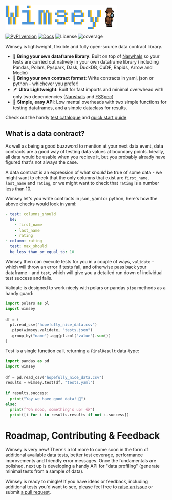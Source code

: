 <div style="display: flex;">
  <img src="./docs/assets/wimsey-text.png" alt="Wimsey" width="300" />
  <img src="./docs/assets/wimsey-icon.png" alt="Pixel art of a detective with a microscope" width="50" style="image-rendering: crisp-edges" />
</div>

[![PyPI version](https://badge.fury.io/py/wimsey.svg)](https://pypi.org/project/wimsey/)
[![Docs](https://img.shields.io/badge/Docs-mkdocs-blue)](https://benrutter.github.io/wimsey)
![License](https://img.shields.io/badge/license-MIT-blue)
![coverage](https://img.shields.io/badge/coverage-100-green)


Wimsey is lightweight, flexible and fully open-source data contract library.

- 🐋 **Bring your own dataframe library**: Built on top of [Narwhals](https://github.com/narwhals-dev/narwhals) so your tests are carried out natively in your own dataframe library (including Pandas, Polars, Pyspark, Dask, DuckDB, CuDF, Rapids, Arrow and Modin)
- 🎍 **Bring your own contract format**: Write contracts in yaml, json or python - whichever you prefer!
- 🪶 **Ultra Lightweight**: Built for fast imports and minimal overwhead with only two dependencies ([Narwhals](https://github.com/narwhals-dev/narwhals) and [FSSpec](https://github.com/fsspec/filesystem_spec))
- 🥔 **Simple, easy API**: Low mental overheads with two simple functions for testing dataframes, and a simple dataclass for results.

Check out the handy [test catalogue](https://benrutter.github.io/wimsey/possible_tests/) and [quick start guide](https://benrutter.github.io/wimsey/)

## What is a data contract?

As well as being a good buzzword to mention at your next data event, data contracts are a good way of testing data values at boundary points. Ideally, all data would be usable when you recieve it, but you probably already have figured that's not always the case.

A data contract is an expression of what *should* be true of some data - we might want to check that the only columns that exist are `first_name`, `last_name` and `rating`, or we might want to check that `rating` is a number less than 10.

Wimsey let's you write contracts in json, yaml or python, here's how the above checks would look in yaml:

```yaml
- test: columns_should
  be:
    - first_name
    - last_name
    - rating
- column: rating
  test: max_should
  be_less_than_or_equal_to: 10
```

Wimsey then can execute tests for you in a couple of ways, `validate` - which will throw an error if tests fail, and otherwise pass back your dataframe - and `test`, which will give you a detailed run down of individual test success and fails.

Validate is designed to work nicely with polars or pandas `pipe` methods as a handy guard:

```python
import polars as pl
import wimsey

df = (
  pl.read_csv("hopefully_nice_data.csv")
  .pipe(wimsey.validate, "tests.json")
  .group_by("name").agg(pl.col("value").sum())
)
```

Test is a single function call, returning a `FinalResult` data-type:

```python
import pandas as pd
import wimsey

df = pd.read_csv("hopefully_nice_data.csv")
results = wimsey.test(df, "tests.yaml")

if results.success:
  print("Yay we have good data! 🥳")
else:
  print(f"Oh nooo, something's up! 😭")
  print([i for i in results.results if not i.success])
```

# Roadmap, Contributing & Feedback

Wimsey is very new! There's a lot more to come soon in the form of additional available data tests, better test coverage, performance improvements and friendly error messages. Once the fundamentals are polished, next up is developing a handy API for "data profiling" (generate minimal tests from a sample of data).

Wimsey is ready to mingle! If you have ideas or feedback, including additional tests you'd want to see, please feel free to [raise an issue](https://github.com/benrutter/wimsey/issues) or submit [a pull request](https://github.com/benrutter/wimsey/pulls).
